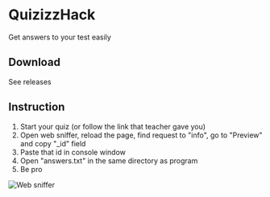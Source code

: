 # QuizizzHack

Get answers to your test easily

## Download

See releases

## Instruction

1. Start your quiz (or follow the link that teacher gave you)
2. Open web sniffer, reload the page, find request to "info", go to "Preview" and copy "_id" field
3. Paste that id in console window
4. Open "answers.txt" in the same directory as program
5. Be pro

![Web sniffer](https://radolyn.com/shared/sniffer_screen.png)
